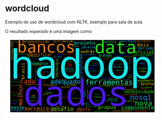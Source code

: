 # wordcloud
Exemplo de uso de wordcloud com NLTK, exemplo para sala de aula.

O resultado esperado é uma imagem como:


![WordCloud](https://raw.githubusercontent.com/christiano/wordcloud/master/wordcloud.png)
